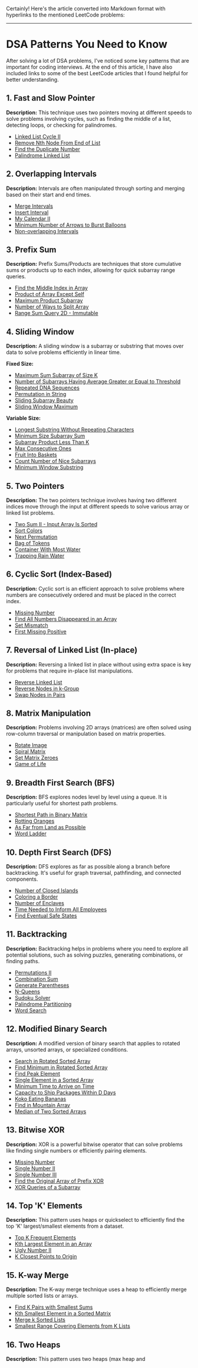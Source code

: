Certainly! Here's the article converted into Markdown format with hyperlinks to the mentioned LeetCode problems:

---

# DSA Patterns You Need to Know

After solving a lot of DSA problems, I’ve noticed some key patterns that are important for coding interviews. At the end of this article, I have also included links to some of the best LeetCode articles that I found helpful for better understanding.

## 1. Fast and Slow Pointer

**Description:** This technique uses two pointers moving at different speeds to solve problems involving cycles, such as finding the middle of a list, detecting loops, or checking for palindromes.

* [Linked List Cycle II](https://leetcode.com/problems/linked-list-cycle-ii/)
* [Remove Nth Node From End of List](https://leetcode.com/problems/remove-nth-node-from-end-of-list/)
* [Find the Duplicate Number](https://leetcode.com/problems/find-the-duplicate-number/)
* [Palindrome Linked List](https://leetcode.com/problems/palindrome-linked-list/)

## 2. Overlapping Intervals

**Description:** Intervals are often manipulated through sorting and merging based on their start and end times.

* [Merge Intervals](https://leetcode.com/problems/merge-intervals/)
* [Insert Interval](https://leetcode.com/problems/insert-interval/)
* [My Calendar II](https://leetcode.com/problems/my-calendar-ii/)
* [Minimum Number of Arrows to Burst Balloons](https://leetcode.com/problems/minimum-number-of-arrows-to-burst-balloons/)
* [Non-overlapping Intervals](https://leetcode.com/problems/non-overlapping-intervals/)

## 3. Prefix Sum

**Description:** Prefix Sums/Products are techniques that store cumulative sums or products up to each index, allowing for quick subarray range queries.

* [Find the Middle Index in Array](https://leetcode.com/problems/find-the-middle-index-in-array/)
* [Product of Array Except Self](https://leetcode.com/problems/product-of-array-except-self/)
* [Maximum Product Subarray](https://leetcode.com/problems/maximum-product-subarray/)
* [Number of Ways to Split Array](https://leetcode.com/problems/number-of-ways-to-split-array/)
* [Range Sum Query 2D - Immutable](https://leetcode.com/problems/range-sum-query-2d-immutable/)

## 4. Sliding Window

**Description:** A sliding window is a subarray or substring that moves over data to solve problems efficiently in linear time.

**Fixed Size:**

* [Maximum Sum Subarray of Size K](https://leetcode.com/problems/maximum-average-subarray-i/)
* [Number of Subarrays Having Average Greater or Equal to Threshold](https://leetcode.com/problems/number-of-subarrays-of-size-k-and-average-greater-than-or-equal-to-threshold/)
* [Repeated DNA Sequences](https://leetcode.com/problems/repeated-dna-sequences/)
* [Permutation in String](https://leetcode.com/problems/permutation-in-string/)
* [Sliding Subarray Beauty](https://leetcode.com/problems/sliding-subarray-beauty/)
* [Sliding Window Maximum](https://leetcode.com/problems/sliding-window-maximum/)

**Variable Size:**

* [Longest Substring Without Repeating Characters](https://leetcode.com/problems/longest-substring-without-repeating-characters/)
* [Minimum Size Subarray Sum](https://leetcode.com/problems/minimum-size-subarray-sum/)
* [Subarray Product Less Than K](https://leetcode.com/problems/subarray-product-less-than-k/)
* [Max Consecutive Ones](https://leetcode.com/problems/max-consecutive-ones/)
* [Fruit Into Baskets](https://leetcode.com/problems/fruit-into-baskets/)
* [Count Number of Nice Subarrays](https://leetcode.com/problems/count-number-of-nice-subarrays/)
* [Minimum Window Substring](https://leetcode.com/problems/minimum-window-substring/)

## 5. Two Pointers

**Description:** The two pointers technique involves having two different indices move through the input at different speeds to solve various array or linked list problems.

* [Two Sum II - Input Array Is Sorted](https://leetcode.com/problems/two-sum-ii-input-array-is-sorted/)
* [Sort Colors](https://leetcode.com/problems/sort-colors/)
* [Next Permutation](https://leetcode.com/problems/next-permutation/)
* [Bag of Tokens](https://leetcode.com/problems/bag-of-tokens/)
* [Container With Most Water](https://leetcode.com/problems/container-with-most-water/)
* [Trapping Rain Water](https://leetcode.com/problems/trapping-rain-water/)

## 6. Cyclic Sort (Index-Based)

**Description:** Cyclic sort is an efficient approach to solve problems where numbers are consecutively ordered and must be placed in the correct index.

* [Missing Number](https://leetcode.com/problems/missing-number/)
* [Find All Numbers Disappeared in an Array](https://leetcode.com/problems/find-all-numbers-disappeared-in-an-array/)
* [Set Mismatch](https://leetcode.com/problems/set-mismatch/)
* [First Missing Positive](https://leetcode.com/problems/first-missing-positive/)

## 7. Reversal of Linked List (In-place)

**Description:** Reversing a linked list in place without using extra space is key for problems that require in-place list manipulations.

* [Reverse Linked List](https://leetcode.com/problems/reverse-linked-list/)
* [Reverse Nodes in k-Group](https://leetcode.com/problems/reverse-nodes-in-k-group/)
* [Swap Nodes in Pairs](https://leetcode.com/problems/swap-nodes-in-pairs/)

## 8. Matrix Manipulation

**Description:** Problems involving 2D arrays (matrices) are often solved using row-column traversal or manipulation based on matrix properties.

* [Rotate Image](https://leetcode.com/problems/rotate-image/)
* [Spiral Matrix](https://leetcode.com/problems/spiral-matrix/)
* [Set Matrix Zeroes](https://leetcode.com/problems/set-matrix-zeroes/)
* [Game of Life](https://leetcode.com/problems/game-of-life/)

## 9. Breadth First Search (BFS)

**Description:** BFS explores nodes level by level using a queue. It is particularly useful for shortest path problems.

* [Shortest Path in Binary Matrix](https://leetcode.com/problems/shortest-path-in-binary-matrix/)
* [Rotting Oranges](https://leetcode.com/problems/rotting-oranges/)
* [As Far from Land as Possible](https://leetcode.com/problems/as-far-from-land-as-possible/)
* [Word Ladder](https://leetcode.com/problems/word-ladder/)

## 10. Depth First Search (DFS)

**Description:** DFS explores as far as possible along a branch before backtracking. It's useful for graph traversal, pathfinding, and connected components.

* [Number of Closed Islands](https://leetcode.com/problems/number-of-closed-islands/)
* [Coloring a Border](https://leetcode.com/problems/coloring-a-border/)
* [Number of Enclaves](https://leetcode.com/problems/number-of-enclaves/)
* [Time Needed to Inform All Employees](https://leetcode.com/problems/time-needed-to-inform-all-employees/)
* [Find Eventual Safe States](https://leetcode.com/problems/find-eventual-safe-states/)

## 11. Backtracking

**Description:** Backtracking helps in problems where you need to explore all potential solutions, such as solving puzzles, generating combinations, or finding paths.

* [Permutations II](https://leetcode.com/problems/permutations-ii/)
* [Combination Sum](https://leetcode.com/problems/combination-sum/)
* [Generate Parentheses](https://leetcode.com/problems/generate-parentheses/)
* [N-Queens](https://leetcode.com/problems/n-queens/)
* [Sudoku Solver](https://leetcode.com/problems/sudoku-solver/)
* [Palindrome Partitioning](https://leetcode.com/problems/palindrome-partitioning/)
* [Word Search](https://leetcode.com/problems/word-search/)

## 12. Modified Binary Search

**Description:** A modified version of binary search that applies to rotated arrays, unsorted arrays, or specialized conditions.

* [Search in Rotated Sorted Array](https://leetcode.com/problems/search-in-rotated-sorted-array/)
* [Find Minimum in Rotated Sorted Array](https://leetcode.com/problems/find-minimum-in-rotated-sorted-array/)
* [Find Peak Element](https://leetcode.com/problems/find-peak-element/)
* [Single Element in a Sorted Array](https://leetcode.com/problems/single-element-in-a-sorted-array/)
* [Minimum Time to Arrive on Time](https://leetcode.com/problems/minimum-time-to-arrive-on-time/)
* [Capacity to Ship Packages Within D Days](https://leetcode.com/problems/capacity-to-ship-packages-within-d-days/)
* [Koko Eating Bananas](https://leetcode.com/problems/koko-eating-bananas/)
* [Find in Mountain Array](https://leetcode.com/problems/find-in-mountain-array/)
* [Median of Two Sorted Arrays](https://leetcode.com/problems/median-of-two-sorted-arrays/)

## 13. Bitwise XOR

**Description:** XOR is a powerful bitwise operator that can solve problems like finding single numbers or efficiently pairing elements.

* [Missing Number](https://leetcode.com/problems/missing-number/)
* [Single Number II](https://leetcode.com/problems/single-number-ii/)
* [Single Number III](https://leetcode.com/problems/single-number-iii/)
* [Find the Original Array of Prefix XOR](https://leetcode.com/problems/find-the-original-array-of-prefix-xor/)
* [XOR Queries of a Subarray](https://leetcode.com/problems/xor-queries-of-a-subarray/)

## 14. Top 'K' Elements

**Description:** This pattern uses heaps or quickselect to efficiently find the top 'K' largest/smallest elements from a dataset.

* [Top K Frequent Elements](https://leetcode.com/problems/top-k-frequent-elements/)
* [Kth Largest Element in an Array](https://leetcode.com/problems/kth-largest-element-in-an-array/)
* [Ugly Number II](https://leetcode.com/problems/ugly-number-ii/)
* [K Closest Points to Origin](https://leetcode.com/problems/k-closest-points-to-origin/)

## 15. K-way Merge

**Description:** The K-way merge technique uses a heap to efficiently merge multiple sorted lists or arrays.

* [Find K Pairs with Smallest Sums](https://leetcode.com/problems/find-k-pairs-with-smallest-sums/)
* [Kth Smallest Element in a Sorted Matrix](https://leetcode.com/problems/kth-smallest-element-in-a-sorted-matrix/)
* [Merge k Sorted Lists](https://leetcode.com/problems/merge-k-sorted-lists/)
* [Smallest Range Covering Elements from K Lists](https://leetcode.com/problems/smallest-range-covering-elements-from-k-lists/)

## 16. Two Heaps

**Description:** This pattern uses two heaps (max heap and
